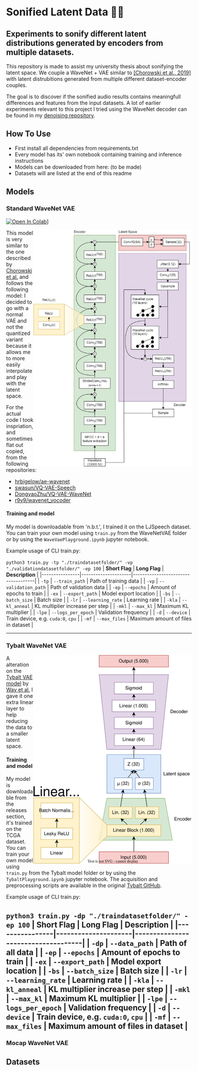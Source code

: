 # Sonified Latent Data :microphone::abacus:	
## Experiments to sonify different latent distributions generated by encoders from multiple datasets.

This repository is made to assist my university thesis about sonifying the latent space. We couple a WaveNet + VAE similar to [[Chorowski et al., 2019]](https://arxiv.org/abs/1901.08810) with latent distrubitions generated from multiple different dataset-encoder couples. 

The goal is to discover if the sonified audio results contains meaningfull differences and features from the input datasets.
A lot of earlier experiments relevant to this project I tried using the WaveNet decoder can be found in my [denoising repository](https://github.com/WouterBesse/ConvDenoiser).

## How To Use

- First install all dependencies from requirements.txt
- Every model has its' own notebook containing training and inference instructions
- Models can be downloaded from here: (to be made)
- Datasets will are listed at the end of this readme

## Models

### Standard WaveNet VAE
[![Open In Colab](https://colab.research.google.com/assets/colab-badge.svg)](https://colab.research.google.com/drive/1WM5do9HKMslXeQzKuPiklYVT-IwOogzL?usp=sharing)]

<img src="https://github.com/WouterBesse/Sonified-Latent-Data/blob/main/media/WaveNetVae.jpg?raw=true" align="right" width="430px" alt="WaveNet VAE Diagram" />

This model is very similar to the one described by [Chorowski et al.](https://arxiv.org/abs/1901.08810) and follows the following model:
I decided to go with a normal VAE and not the quantized variant because it allows me to more easily interpolate and play with the latent space.

For the actual code I took inspriation, and sometimes flat out copied, from the following repositories:
- [hrbigelow/ae-wavenet](https://github.com/hrbigelow/ae-wavenet)
- [swasun/VQ-VAE-Speech](https://github.com/swasun/VQ-VAE-Speech)
- [DongyaoZhu/VQ-VAE-WaveNet](https://github.com/DongyaoZhu/VQ-VAE-WaveNet)
- [r9y9/wavenet_vocoder](https://github.com/r9y9/wavenet_vocoder)


#### Training and model

My model is downloadable from 'n.b.t.', I trained it on the LJSpeech dataset. You can train your own model using `train.py` from the WaveNetVAE folder or by using the `WaveVaePlayground.ipynb` jupyter notebook.

Example usage of CLI train.py: 

`python3 train.py -tp "./traindatasetfolder/" -vp "./validationdatasetfolder/" -ep 100`
| **Short Flag** | **Long Flag**       | **Description**                    |
|----------------|---------------------|------------------------------------|
| `-tp`          | `--train_path`      | Path of training data              |
| `-vp`          | `--validation_path` | Path of validation data            |
| `-ep`          | `--epochs`          | Amount of epochs to train          |
| `-ex`          | `--export_path`     | Model export location              |
| `-bs`          | `--batch_size`      | Batch size                         |
| `-lr`          | `--learning_rate`   | Learning rate                      |
| `-kla`         | `--kl_anneal`       | KL multiplier increase per step    |
| `-mkl`         | `--max_kl`          | Maximum KL multiplier              |
| `-lpe`         | `--logs_per_epoch`  | Validation frequency               |
| `-d`           | `--device`          | Train device, e.g. `cuda:0`, `cpu` |
| `-mf`          | `--max_files`       | Maximum amount of files in dataset |

---
### Tybalt WaveNet VAE

<img src="https://github.com/WouterBesse/Sonified-Latent-Data/blob/main/media/Tybalt.svg?raw=true" align="right" width="430px" alt="Tybalt VAE Diagram" />

A alteration on the [Tybalt VAE model](https://github.com/greenelab/tybalt) by [Way et al.](https://www.biorxiv.org/content/10.1101/174474v2)
I gave it one extra linear layer to help reducing the data to a smaller latent space.

#### Training and model

My model is downloadable from the releases section, it's trained on the TCGA dataset. You can train your own model using `train.py` from the Tybalt model folder or by using the `TybaltPlayground.ipynb` jupyter notebook.
The acquisition and preprocessing scripts are available in the original [Tybalt GitHub](https://github.com/greenelab/tybalt).

Example usage of CLI train.py: 

`python3 train.py -dp "./traindatasetfolder/" -ep 100`
| **Short Flag** | **Long Flag**       | **Description**                    |
|----------------|---------------------|------------------------------------|
| `-dp`          | `--data_path`       | Path of all data                   |
| `-ep`          | `--epochs`          | Amount of epochs to train          |
| `-ex`          | `--export_path`     | Model export location              |
| `-bs`          | `--batch_size`      | Batch size                         |
| `-lr`          | `--learning_rate`   | Learning rate                      |
| `-kla`         | `--kl_anneal`       | KL multiplier increase per step    |
| `-mkl`         | `--max_kl`          | Maximum KL multiplier              |
| `-lpe`         | `--logs_per_epoch`  | Validation frequency               |
| `-d`           | `--device`          | Train device, e.g. `cuda:0`, `cpu` |
| `-mf`          | `--max_files`       | Maximum amount of files in dataset |
---
### Mocap WaveNet VAE


## Datasets

